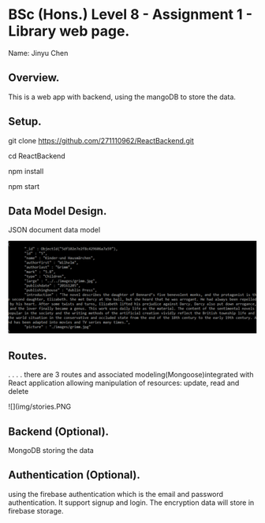 # BSc (Hons.) Level 8 - Assignment 1 - Library web page.

Name: Jinyu Chen

## Overview.

This is a web app with backend, using the mangoDB to store the data.


## Setup.

git clone https://github.com/271110962/ReactBackend.git

cd ReactBackend

npm install

npm start


## Data Model Design.

JSON document data model

![](img/1.PNG)


## Routes.

. . . . there are 3 routes and associated modeling(Mongoose)integrated with React application allowing manipulation of resources: update, read and delete

![](img/stories.PNG


## Backend (Optional).

MongoDB storing the data

## Authentication (Optional).

using the firebase authentication which is the email and password authentication. It support signup and login. The encryption data will store in firebase storage.

